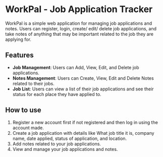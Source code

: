 # WorkPal - Job Application Tracker
 WorkPal is a simple web application for managing job applications and notes. Users can register, login, create/ edit/ delete job applications, and take notes of anything that may be important related to the job they are applying for.

 ## Features

 - **Job Management**: Users can Add, View, Edit, and Delete job applications.
 - **Notes Management**: Users can Create, View, Edit and Delete Notes related to their jobs.
 - **Job List**: Users can view a list of their job applications and see their status for each place they have applied to.

## How to use
1. Register a new account first if not registered and then log in using the account made.
2. Create a job application with details like What job title it is, company name, date applied, status of application, and location.
3. Add notes related to your job applications.
4. View and manage your job applications and notes.


